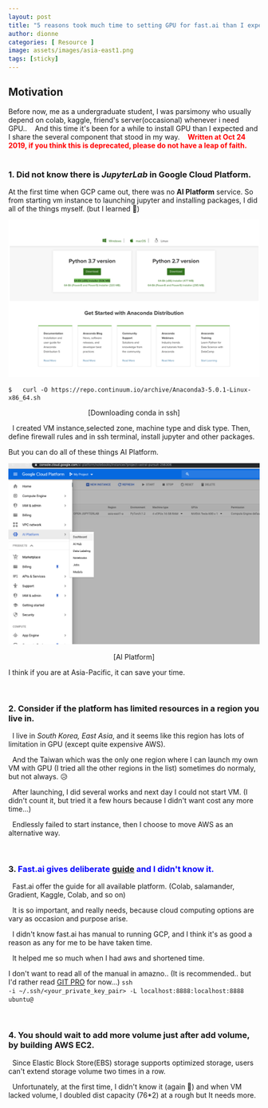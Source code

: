 ```yaml
---
layout: post
title: "5 reasons took much time to setting GPU for fast.ai than I expected"
author: dionne
categories: [ Resource ]
image: assets/images/asia-east1.png
tags: [sticky]
---
```


## Motivation

Before now, me as a undergraduate student, I was parsimony who usually depend on colab, kaggle, friend's server(occasional) whenever i need GPU..&nbsp;
&nbsp;
And this time it's been for a while to install GPU than I expected and I share the several component that stood in my way.&nbsp;
&nbsp;
**<span style="color:red">Written at Oct 24 2019, if you think this is deprecated, please do not have a leap of faith.</span>**
&nbsp;
&nbsp;&nbsp;&nbsp;&nbsp;&nbsp;&nbsp;

### 1. Did not know there is *JupyterLab* in **Google Cloud Platform**.



At the first time when GCP came out, there was no **AI  Platform** service. So from starting vm instance to launching jupyter and installing packages, I did all of the things myself. (but I learned 🤗)


![installing-conda-cli](assets/images/installing-conda-cli.png)


	$	curl -O https://repo.continuum.io/archive/Anaconda3-5.0.1-Linux-x86_64.sh

<p align="center">[Downloading conda in ssh]</p>

&nbsp;
I created VM instance,selected zone, machine type and disk type. Then, define firewall rules and in ssh terminal, install jupyter and other packages.




But you can do all of these things AI Platform.


![installing-conda-cli](assets/images/AI.png)
<p align="center">[AI Platform]</p>



I think if you are at Asia-Pacific, it can save your time.

&nbsp;&nbsp;&nbsp;&nbsp;&nbsp;
### 2. Consider if the platform has limited resources in a region you live in.
&nbsp;
I live in *South Korea, East Asia*, and it seems like this region has lots of limitation in GPU (except quite expensive AWS).

&nbsp;
And the Taiwan which was the only one region where I can launch my own VM with GPU (I tried all the other regions in the list) sometimes do normaly, but not always. 😥

&nbsp;
After launching, I did several works and next day I could not start VM. (I didn't count it, but tried it a few hours because I didn't want cost any more time...)

&nbsp;
Endlessly failed to start instance, then I choose to move AWS as an alternative way.


&nbsp;&nbsp;&nbsp;&nbsp;&nbsp;
### 3. <span style="color:blue">Fast.ai gives deliberate [guide](https://course.fast.ai/start_gcp.html) and I didn't know it.</span>
&nbsp;
Fast.ai offer the guide for all available platform. (Colab, salamander, Gradient, Kaggle, Colab, and so on) 

&nbsp;
It is so important, and really needs, because cloud computing options are vary as occasion and purpose arise.

&nbsp;
I didn't know fast.ai has manual to running GCP, and I think it's as good a reason as any for me to be have taken time.

&nbsp;
It helped me so much when I had aws and shortened time.

I don't want to read all of the manual in amazno.. (It is recommended.. but I'd rather read [GIT PRO](https://git-scm.com/book/en/v2) for now...)
<code>ssh -i ~/.ssh/<your_private_key_pair> -L localhost:8888:localhost:8888 ubuntu@<your instance IP></code>

&nbsp;&nbsp;&nbsp;&nbsp;&nbsp;
### 4. You should wait to add more volume just after add volume, by building AWS EC2.
&nbsp;
Since Elastic Block Store(EBS) storage supports optimized storage, users can't extend storage volume two times in a row. 

&nbsp;
Unfortunately, at the first time, I didn't know it (again 👻) and when VM lacked volume, I doubled dist capacity (76*2) at a rough but It needs more.


&nbsp;

<!--# TODO

그냥 더 추가하면 되겠지라고생각했으나 optimizing 중입니다.. 안됩니다 라고 했따 ㅠ
맨 위에 내가 뭘 뭘 해봤던 사람인지  적기. 저기 적힌 것중엔 Kaggle, Golab, google colud, Azure, amazon ec2가 있군.-->

<!--

this time I installed GPU in two years, and it became little complicated compared to 2 years ago.
And this time for the first time(maybe not the first time.. but i handled it in my class or with my friend. but it's my first time on my own.) I 
very I'm started to using used google colab, kaggle
and, GCP-JupyterLab, ec2 - friend made, 
aws vm machine but I had a environment variable but i did not know of it.
On these days, I could not get a resources from taiwan... 

3. I couldn't notice a deliberate 

4. Anyway, as a result I tried myself gcp myself and aws ec2 with fast.ai But I think doing on my self surely takes much time (in this point I wonder why I'm doing this, and should remind me, especially I was studying disk volume optimization)

4. disk volume exceed - https://askubuntu.com/questions/919748/no-space-left-on-device-even-though-there-is
---